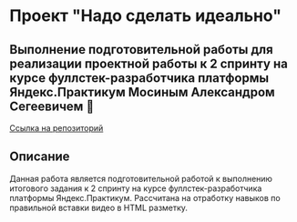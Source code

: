 # Проект "Надо сделать идеально"
## Выполнение подготовительной работы для реализации проектной работы к 2 спринту на курсе фуллстек-разработчика платформы Яндекс.Практикум Мосиным Александром Сегеевичем :man:
[Ссылка на репозиторий](https://github.com/AlexMoS1n/nado_sdelat_idealno-main)
## Описание
Данная работа является подготовительной работой к выполнению итогового задания к 2 спринту на курсе фуллстек-разработчика платформы Яндекс.Практикум. Рассчитана на отработку навыков по правильной вставки видео в HTML разметку.